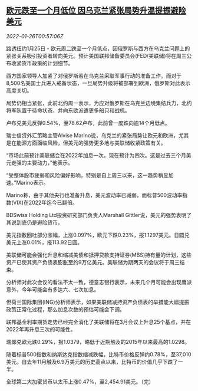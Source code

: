 <!--1643158863000-->
[欧元跌至一个月低位 因乌克兰紧张局势升温提振避险美元](https://cn.reuters.com/article/global-forex-0125-tues-idCNKBS2K001Q)
------

<div><i>2022-01-26T00:57:06Z</i></div><p>路透纽约1月25日 - 欧元周二跌至一个月低点，因俄罗斯与西方在乌克兰问题上的紧张关系吸引投资者转向美元。预计美国联邦储备委员会(FED/美联储)将在周三公布收紧货币政策的计划细节。</p><p>西方国家领导人加紧了对俄罗斯若在乌克兰采取军事行动的准备工作。而对于8,500名美国士兵进入戒备状态，一旦局势升级将被部署到欧洲，俄罗斯对此表示高度关切。</p><p>局势仍相当紧张，此前北约周一表示，为应对俄罗斯在乌克兰边境集结兵力，北约将军队置于待命状态，并向东欧派遣更多船只和战机。</p><p>卢布兑美元反弹0.54%，至78.62卢布，此前曾一度跌向逾14个月低点。</p><p>瑞士信贷外汇策略主管Alvise Marino说，乌克兰的紧张局势让欧元和欧洲，尤其是在能源方面面临风险，但美元的强势更多地与美联储收紧政策有关。</p><p>“市场此前预计美联储会在2022年加息一次。现在预计为四次。这是过去三个月美元走强的主要动力，”他表示。</p><p>“受整体股市疲弱和风险偏好影响，特别是自上周三以来，这一趋势稍显加速。”Marino表示。</p><p>Marino称，由于其他央行也准备升息，美元波动率已减弱，而标普500波动率指数(VIX)在2022年迄今已翻倍。</p><p>BDSwiss Holding Ltd投资研究部门负责人Marshall Gittler说，美元的强势表明了其说到底仍是避险货币。</p><p>美元指数回吐部分涨幅，上涨0.097%，欧元下跌0.23%，报1.1297美元。日圆兑美元上涨0.01%，报113.92日圆。</p><p>美联储可能会强化升息和缩减美债和抵押贷款支持证券(MBS)持有量的计划，这些资产已使其资产负债表膨胀至约9万亿美元。美联储为期两天的会议将于周三结束。</p><p>分析师对此次会议的看法不太一致，德意志银行表示，未来几个月可能会出现鹰派意外，今年可能会有多达六、七次加息。</p><p>但荷兰国际集团(ING)分析师表示，如果美联储减持资产负债表的举措能大幅提振政策正常化过程，那么加息次数的预估可能会下调。</p><p>联邦基金利率期货走势已经完全消化了美联储将在3月会议上升息25个基点，并在2022年再升息三次的可能性。</p><p>瑞郎兑欧元跌0.29%，报1.0379，略低于近期触及的2015年以来最高的1.0298。</p><p>随着标普500指数和纳斯达克指数缩减跌幅，比特币价格反弹约0.78%，至37,010美元。自去年11月触及6.9万美元的历史高点以来，比特币的价值几乎下跌了一半。</p><p>全球第二大加密货币以太币上涨0.47%，至2,454.91美元。（完）</p>
